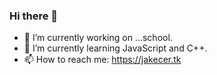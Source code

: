 ### Hi there 👋

- 🔭 I’m currently working on ...school.
- 🌱 I’m currently learning JavaScript and C++.
- 📫 How to reach me: https://jakecer.tk
